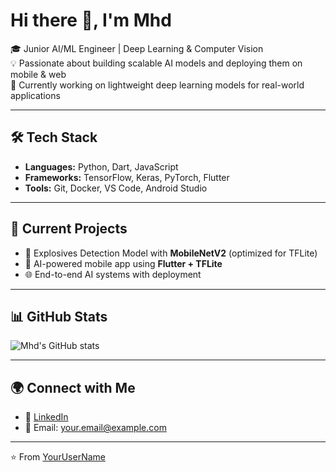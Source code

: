 # Hi there 👋, I'm Mhd  

🎓 Junior AI/ML Engineer | Deep Learning & Computer Vision  
💡 Passionate about building scalable AI models and deploying them on mobile & web  
🚀 Currently working on lightweight deep learning models for real-world applications  

---

## 🛠️ Tech Stack  
- **Languages:** Python, Dart, JavaScript  
- **Frameworks:** TensorFlow, Keras, PyTorch, Flutter  
- **Tools:** Git, Docker, VS Code, Android Studio  

---

## 📌 Current Projects  
- 🔬 Explosives Detection Model with **MobileNetV2** (optimized for TFLite)  
- 📱 AI-powered mobile app using **Flutter + TFLite**  
- 🌐 End-to-end AI systems with deployment  

---

## 📊 GitHub Stats  
![Mhd's GitHub stats](https://github-readme-stats.vercel.app/api?username=YourUserName&show_icons=true&theme=radical)  

---

## 🌍 Connect with Me  
- 💼 [LinkedIn](https://www.linkedin.com/in/YourProfile/)  
- 📧 Email: your.email@example.com  

---
⭐️ From [YourUserName](https://github.com/YourUserName)
